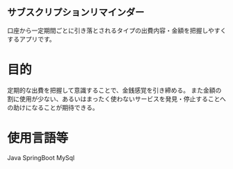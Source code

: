 ## サブスクリプションリマインダー
口座から一定期間ごとに引き落とされるタイプの出費内容・金額を把握しやすくするアプリです。

# 目的
定期的な出費を把握して意識することで、金銭感覚を引き締める。
また金額の割に使用が少ない、あるいはまったく使わないサービスを発見・停止することへの助けになることが期待できる。

# 使用言語等
Java
SpringBoot
MySql
